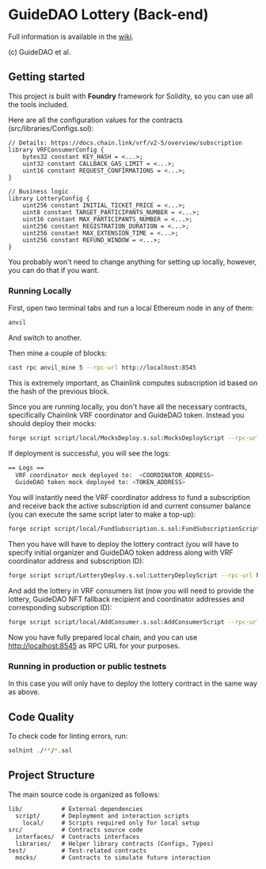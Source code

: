 # GuideDAO Lottery (Back-end)

Full information is available in the [wiki](https://github.com/guidedao/lottery-backend/wiki).

(c) GuideDAO et al.

## Getting started

This project is built with **Foundry** framework for Solidity, so you can use all the tools included.

Here are all the configuration values for the contracts (src/libraries/Configs.sol):

```Solidity
// Details: https://docs.chain.link/vrf/v2-5/overview/subscription
library VRFConsumerConfig {
    bytes32 constant KEY_HASH = <...>;
    uint32 constant CALLBACK_GAS_LIMIT = <...>;
    uint16 constant REQUEST_CONFIRMATIONS = <...>;
}

// Business logic
library LotteryConfig {
    uint256 constant INITIAL_TICKET_PRICE = <...>;
    uint8 constant TARGET_PARTICIPANTS_NUMBER = <...>;
    uint16 constant MAX_PARTICIPANTS_NUMBER = <...>;
    uint256 constant REGISTRATION_DURATION = <...>;
    uint256 constant MAX_EXTENSION_TIME = <...>;
    uint256 constant REFUND_WINDOW = <...>;
}
```

You probably won't need to change anything for setting up locally, however, you can do that if you want.

### Running Locally

First, open two terminal tabs and run a local Ethereum node in any of them:

```bash
anvil
```

And switch to another.

Then mine a couple of blocks:

```bash
cast rpc anvil_mine 5 --rpc-url http://localhost:8545
```

This is extremely important, as Chainlink computes subscription id based on the hash of the previous block.

Since you are running locally, you don't have all the necessary contracts, specifically Chainlink VRF coordinator and GuideDAO token. Instead you should deploy their mocks:

```bash
forge script script/local/MocksDeploy.s.sol:MocksDeployScript --rpc-url http://localhost:8545 --broadcast --private-key <PRIVATE_KEY>
```

If deployment is successful, you will see the logs:

```bash
== Logs ==
  VRF coordinator mock deployed to:  <COORDINATOR_ADDRESS>
  GuideDAO token mock deployed to: <TOKEN_ADDRESS>
```

You will instantly need the VRF coordinator address to fund a subscription and receive back the active subscription id and current consumer balance (you can execute the same script later to make a top-up):

```bash
forge script script/local/FundSubscription.s.sol:FundSubscriptionScript --rpc-url http://localhost:8545 --broadcast --private-key <PRIVATE_KEY>
```

Then you have will have to deploy the lottery contract (you will have to specify initial organizer and GuideDAO token address along with VRF coordinator address and subscription ID):

```bash
forge script script/LotteryDeploy.s.sol:LotteryDeployScript --rpc-url http://localhost:8545 --broadcast --private-key <PRIVATE_KEY>
```

And add the lottery in VRF consumers list (now you will need to provide the lottery, GuideDAO NFT fallback recipient and coordinator addresses and corresponding subscription ID):

```bash
forge script script/local/AddConsumer.s.sol:AddConsumerScript --rpc-url http://localhost:8545 --broadcast --private-key <PRIVATE_KEY>
```

Now you have fully prepared local chain, and you can use [http://localhost:8545](http://localhost:8545) as RPC URL for your purposes.

### Running in production or public testnets

In this case you will only have to deploy the lottery contract in the same way as above.

## Code Quality

To check code for linting errors, run:

```bash
solhint ./**/*.sol
```

## Project Structure

The main source code is organized as follows:

```
lib/           # External dependencies
  script/      # Deployment and interaction scripts
    local/     # Scripts required only for local setup
src/           # Contracts source code
  interfaces/  # Contracts interfaces
  libraries/   # Helper library contracts (Configs, Types)
test/          # Test-related contracts
  mocks/       # Contracts to simulate future interaction
```
